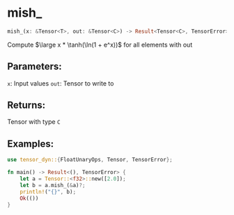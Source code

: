 # mish_
```rust
mish_(x: &Tensor<T>, out: &Tensor<C>) -> Result<Tensor<C>, TensorError>
```
Compute $\large x * \tanh(\ln(1 + e^x))$ for all elements with out

## Parameters:
`x`: Input values
`out`: Tensor to write to

## Returns:
Tensor with type `C`

## Examples:
```rust
use tensor_dyn::{FloatUnaryOps, Tensor, TensorError};

fn main() -> Result<(), TensorError> {
    let a = Tensor::<f32>::new([2.0]);
    let b = a.mish_(&a)?;
    println!("{}", b);
    Ok(())
}
```
